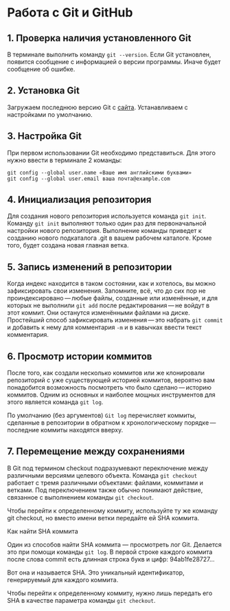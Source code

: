 # Работа с Git и GitHub
## 1. Проверка наличия установленного Git
В терминале выполнить команду `git --version`.
Если Git установлен, появится сообщение с информацией о версии программы. Иначе будет сообщение об ошибке. 
## 2. Установка Git
Загружаем последнюю версию Git c [сайта](https://git-scm.com/downloads).
Устанавливаем с настройками по умолчанию. 
## 3. Настройка Git 
При первом использовании Git необходимо представиться.
Для этого нужно ввести в терминале 2 команды:
```
git config --global user.name «Ваше имя английскими буквами»
git config --global user.email ваша почта@example.com
```
## 4. Инициализация репозитория
Для создания нового репозитория используется команда `git init`. Команду `git init` выполняют только один раз для первоначальной настройки нового репозитория. Выполнение команды приведет к созданию нового подкаталога .git в вашем рабочем каталоге. Кроме того, будет создана новая главная ветка. 
## 5. Запись изменений в репозитории
Когда индекс находится в таком состоянии, как  и хотелось, вы можно зафиксировать свои изменения. Запомните, всё, что до сих пор не проиндексировано — любые файлы, созданные или изменённые, и для которых не выполнили `git add` после редактирования — не войдут в этот коммит. Они останутся изменёнными файлами на диске.  Простейший способ зафиксировать изменения — это набрать `git commit` и добавить к нему для комментария `-m` и в кавычках ввести текст комментария. 
## 6. Просмотр истории коммитов
После того, как создали несколько коммитов или же клонировали репозиторий с уже существующей историей коммитов, вероятно вам понадобится возможность посмотреть что было сделано — историю коммитов. Одним из основных и наиболее мощных инструментов для этого является команда `git log`.

По умолчанию (без аргументов) `Git log` перечисляет коммиты, сделанные в репозитории в обратном к хронологическому порядке — последние коммиты находятся вверху. 
## 7. Перемещение между сохранениями
В Git под термином checkout подразумевают переключение между различными версиями целевого объекта. Команда `git checkout` работает с тремя различными объектами: файлами, коммитами и ветками. Под переключением также обычно понимают действие, связанное с выполнением команды `git checkout`.

Чтобы перейти к определенному коммиту, используйте ту же команду git checkout, но вместо имени ветки передайте ей SHA коммита.

Как найти SHA коммита

Один из способов найти SHA коммита — просмотреть лог Git. Делается это при помощи команды `git log`. В первой строке каждого коммита после слова commit есть длинная строка букв и цифр: 94ab1fe28727…

Вот она и называется SHA. Это уникальный идентификатор, генерируемый для каждого коммита.

Чтобы перейти к определенному коммиту, нужно лишь передать его SHA в качестве параметра команды `git checkout`.